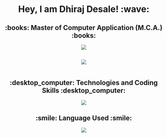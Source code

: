 

<h1 align="center">Hey, I am Dhiraj Desale! :wave:</h1>
<h2 align="center">:books: Master of Computer Application (M.C.A.) :books:</h2>

<p align="center">
  <a href="https://github.com/dhirajhdesale/">
    <img src=" https://readme-typing-svg.herokuapp.com/?lines=Java%20|%20%20Python%20|%20%20SQL%20|%20%20Shell%20Script;&center=true&width=550&height=40">
  </a>
</p>

<br>
<div align="center">
<img src="https://github-readme-stats.vercel.app/api?username=dhirajhdesale&show_icons=true&theme=chartreuse-dark">
</div>
<br>
<h2 align="center">:desktop_computer: Technologies and Coding Skills :desktop_computer:</h2>
<p align="center">
  <a href="https://github.com/dhirajhdesale/"><img src="https://readme-typing-svg.herokuapp.com?lines=Java%20|%20Python%20|+SQL%20|%20Shell Script+Git and GitHub|%20Latex;&center=true&width=550&height=40"></a>
</p>

<h2 align="center">:smile: Language Used :smile:</h2>
<div align="center"><img src="https://github-readme-stats.vercel.app/api/top-langs/?username=dhirajhdesale&layout=compact"></div>
